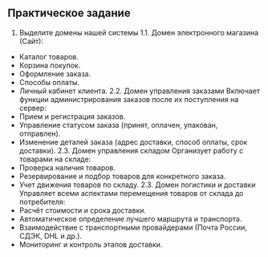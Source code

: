 ## Практическое задание 

1. Выделите домены нашей системы
1.1. Домен электронного магазина (Сайт):
- Каталог товаров.
- Корзина покупок.
- Оформление заказа.
- Способы оплаты.
- Личный кабинет клиента.
2.2. Домен управления заказами 
Включает функции администрирования заказов после их поступления на сервер:
- Прием и регистрация заказов.
- Управление статусом заказа (принят, оплачен, упакован, отправлен).
- Изменение деталей заказа (адрес доставки, способ оплаты, срок доставки).
2.3. Домен управления складом 
Организует работу с товарами на складе:
- Проверка наличия товаров.
- Резервирование и подбор товаров для конкретного заказа.
- Учет движения товаров по складу.
2.3. Домен логистики и доставки 
Управляет всеми аспектами перемещения товаров от склада до потребителя:
- Расчёт стоимости и срока доставки.
- Автоматическое определение лучшего маршрута и транспорта.
- Взаимодействие с транспортными провайдерами (Почта России, СДЭК, DHL и др.).
- Мониторинг и контроль этапов доставки.